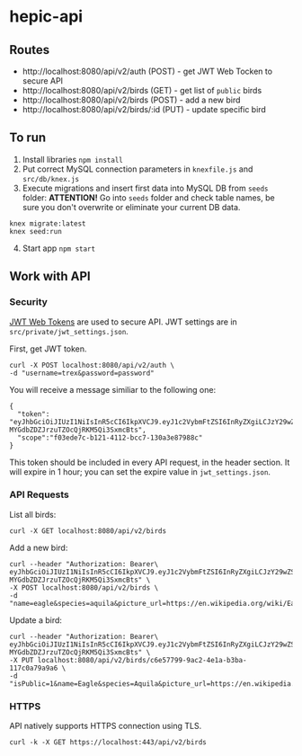 # hepic-api

## Routes
- http://localhost:8080/api/v2/auth (POST) - get JWT Web Tocken to secure API
- http://localhost:8080/api/v2/birds (GET) - get list of `public` birds
- http://localhost:8080/api/v2/birds (POST) - add a new bird
- http://localhost:8080/api/v2/birds/:id (PUT) - update specific bird 

## To run
1. Install libraries `npm install`
2. Put correct MySQL connection parameters in `knexfile.js` and `src/db/knex.js` 
3. Execute migrations and insert first data into MySQL DB from `seeds` folder:
**ATTENTION!** Go into `seeds` folder and check table names, be sure you don't overwrite or eliminate your current DB data. 
```
knex migrate:latest
knex seed:run
```
4. Start app `npm start` 

## Work with API
### Security
[JWT Web Tokens](https://jwt.io/introduction/) are used to secure API. JWT settings are in `src/private/jwt_settings.json`.

First, get JWT token.
```
curl -X POST localhost:8080/api/v2/auth \
-d "username=trex&password=password"
```
You will receive a message similiar to the following one:
```
{
  "token": "eyJhbGciOiJIUzI1NiIsInR5cCI6IkpXVCJ9.eyJ1c2VybmFtZSI6InRyZXgiLCJzY29wZSI6ImYwM2VkZTdjLWIxMjEtNDExMi1iY2M3LTEzMGEzZTg3OTg4YyIsImlhdCI6MTUwNzUzMDc1OSwiZXhwIjoxNTA3NTM0MzU5fQ.iDkeBJfPfj-MYGdbZDZJrzuTZOcQjRKM5Qi3SxmcBts",
  "scope":"f03ede7c-b121-4112-bcc7-130a3e87988c"
}
```
This token should be included in every API request, in the header section. It will expire in 1 hour; you can set the expire value in `jwt_settings.json`.

### API Requests

List all birds:
```
curl -X GET localhost:8080/api/v2/birds
```

Add a new bird:
```
curl --header "Authorization: Bearer\
eyJhbGciOiJIUzI1NiIsInR5cCI6IkpXVCJ9.eyJ1c2VybmFtZSI6InRyZXgiLCJzY29wZSI6ImYwM2VkZTdjLWIxMjEtNDExMi1iY2M3LTEzMGEzZTg3OTg4YyIsImlhdCI6MTUwNzUzMDc1OSwiZXhwIjoxNTA3NTM0MzU5fQ.iDkeBJfPfj-MYGdbZDZJrzuTZOcQjRKM5Qi3SxmcBts" \
-X POST localhost:8080/api/v2/birds \
-d "name=eagle&species=aquila&picture_url=https://en.wikipedia.org/wiki/Eagle#/media/File:%C3%81guila_calva.jpg"
```

Update a bird:
```
curl --header "Authorization: Bearer\
eyJhbGciOiJIUzI1NiIsInR5cCI6IkpXVCJ9.eyJ1c2VybmFtZSI6InRyZXgiLCJzY29wZSI6ImYwM2VkZTdjLWIxMjEtNDExMi1iY2M3LTEzMGEzZTg3OTg4YyIsImlhdCI6MTUwNzUzMDc1OSwiZXhwIjoxNTA3NTM0MzU5fQ.iDkeBJfPfj-MYGdbZDZJrzuTZOcQjRKM5Qi3SxmcBts" \
-X PUT localhost:8080/api/v2/birds/c6e57799-9ac2-4e1a-b3ba-117c0a79a9a6 \
-d "isPublic=1&name=Eagle&species=Aquila&picture_url=https://en.wikipedia.org/wiki/Eagle#/media/File:%C3%81guila_calva.jpg"
```

### HTTPS

API natively supports HTTPS connection using TLS.
```
curl -k -X GET https://localhost:443/api/v2/birds
```
